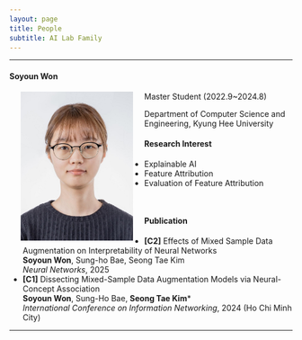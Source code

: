 ```yaml
---
layout: page
title: People 
subtitle: AI Lab Family
---
```


<hr>

#### Soyoun Won
  
<img src="https://raw.githubusercontent.com/ailabkhu/ailabkhu.github.io/master/img/SoyeonOne.jpg" width="200" height="265" align="left" hspace="20" />            
Master Student (2022.9~2024.8)   

Department of Computer Science and Engineering, Kyung Hee University         
             
#### Research Interest
* Explainable AI
* Feature Attribution
* Evaluation of Feature Attribution
<br>

#### Publication
- **[C2]** Effects of Mixed Sample Data Augmentation on Interpretability of Neural Networks                                                                                       
**Soyoun Won**, Sung-ho Bae, Seong Tae Kim           
_Neural Networks_, 2025
- **[C1]** Dissecting Mixed-Sample Data Augmentation Models via Neural-Concept Association                                      
**Soyoun Won**, Sung-Ho Bae, **Seong Tae Kim***         
_International Conference on Information Networking_, 2024 (Ho Chi Minh City)

<hr>
